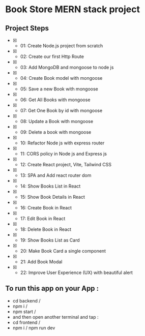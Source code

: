 # Book Store MERN stack project

## Project Steps

- [x] - 01: Create Node.js project from scratch
- [x] - 02: Create our first Http Route
- [x] - 03: Add MongoDB and mongoose to node js
- [x] - 04: Create Book model with mongoose
- [x] - 05: Save a new Book with mongoose
- [x] - 06: Get All Books with mongoose
- [x] - 07: Get One Book by id with mongoose
- [x] - 08: Update a Book with mongoose
- [x] - 09: Delete a book with mongoose
- [x] - 10: Refactor Node js with express router
- [x] - 11: CORS policy in Node js and Express js
- [x] - 12: Create React project, Vite, Tailwind CSS
- [x] - 13: SPA and Add react router dom
- [x] - 14: Show Books List in React
- [x] - 15: Show Book Details in React
- [x] - 16: Create Book in React
- [x] - 17: Edit Book in React
- [x] - 18: Delete Book in React
- [x] - 19: Show Books List as Card
- [x] - 20: Make Book Card a single component
- [x] - 21: Add Book Modal
- [x] - 22: Improve User Experience (UX) with beautiful alert

## To run this app on your App :

- cd backend /
- npm i /
- npm start /
- and then open another terminal and tap :
- cd frontend /
- npm i /
npm run dev
